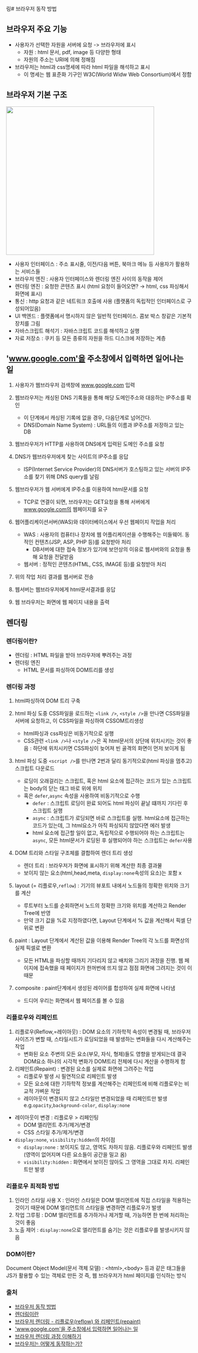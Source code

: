 링# 브라우저 동작 방법

## 브라우저 주요 기능

- 사용자가 선택한 자원을 서버에 요청 -> 브라우저에 표시
  - 자원 : html 문서, pdf, image 등 다양한 형태
  - 자원의 주소는 URI에 의해 정해짐
- 브라우저는 html과 css명세에 따라 html 파일을 해석하고 표시
  - 이 명세는 웹 표준화 기구인 W3C(World Widw Web Consortium)에서 정함

## 브라우저 기본 구조

<img src='https://d2.naver.com/content/images/2015/06/helloworld-59361-1.png' width='400' />

- 사용자 인터페이스 : 주소 표시줄, 이전/다음 버튼, 북마크 메뉴 등 사용자가 활용하는 서비스들
- 브라우저 엔진 : 사용자 인터페이스와 렌더링 엔진 사이의 동작을 제어
- 렌더링 엔진 : 요청한 콘텐츠 표시 (html 요청이 들어오면? → html, css 파싱해서 화면에 표시)
- 통신 : http 요청과 같은 네트워크 호출에 사용 (플랫폼의 독립적인 인터페이스로 구성되어있음)
- UI 백엔드 : 플랫폼에서 명시하지 않은 일반적 인터페이스. 콤보 박스 창같은 기본적 장치를 그림
- 자바스크립트 해석기 : 자바스크립트 코드를 해석하고 실행
- 자료 저장소 : 쿠키 등 모든 종류의 자원을 하드 디스크에 저장하는 계층

## 'www.google.com'을 주소창에서 입력하면 일어나는 일

1. 사용자가 웹브라우저 검색창에 www.google.com 입력
2. 웹브라우저는 캐싱된 DNS 기록들을 통해 해당 도메인주소와 대응하는 IP주소를 확인
   - 이 단계에서 캐싱된 기록에 없을 경우, 다음단계로 넘어간다.
   - DNS(Domain Name System) : URL들의 이름과 IP주소를 저장하고 있는 DB
3. 웹브라우저가 HTTP를 사용하여 DNS에게 입력된 도메인 주소를 요청
4. DNS가 웹브라우저에게 찾는 사이트의 IP주소를 응답
   - ISP(Internet Service Provider)의 DNS서버가 호스팅하고 있는 서버의 IP주소를 찾기 위해 DNS query를 날림
5. 웹브라우저가 웹 서버에게 IP주소를 이용하여 html문서를 요청
   - TCP로 연결이 되면, 브라우저는 GET요청을 통해 서버에게 www.google.com의 웹페이지를 요구
6. 웹어플리케이션서버(WAS)와 데이터베이스에서 우선 웹페이지 작업을 처리

   - WAS : 사용자의 컴퓨터나 장치에 웹 어플리케이션을 수행해주는 미들웨어. 동적인 컨텐츠(JSP, ASP, PHP 등)를 요청받아 처리
     - DB서버에 대한 접속 정보가 있기에 보안상의 이유로 웹서버와의 요청을 통해 요청을 전달받음
   - 웹서버 : 정적인 콘텐츠(HTML, CSS, IMAGE 등)를 요청받아 처리

7. 위의 작업 처리 결과를 웹서버로 전송
8. 웹서버는 웹브라우저에게 html문서결과를 응답
9. 웹 브라우저는 화면에 웹 페이지 내용을 출력

## 렌더링

### 렌더링이란?

- 렌더링 : HTML 파일을 받아 브라우저에 뿌려주는 과정
- 렌더링 엔진
  - HTML 문서를 파싱하여 DOM트리를 생성

### 렌더링 과정

1. html파싱하여 DOM 트리 구축
2. html 파싱 도중 CSS파일을 로드하는 `<link />`, `<style />`을 만나면 CSS파일을 서버에 요청하고, 이 CSS파일을 파싱하여 CSSOM트리생성
   - html파싱과 css파싱은 비동기적으로 실행
   - CSS관련 `<link />`나 `<style />`은 꼭 html문서의 상단에 위치시키는 것이 좋음 : 하단에 위치시키면 CSS파싱이 늦어져 빈 골격의 화면이 먼저 보이게 됨
3. html 파싱 도중 `<script />`를 만나면 2번과 달리 동기적으로(html 파싱을 멈추고) 스크립트 다운로드
   - 로딩이 오래걸리는 스크립트, 혹은 html 요소에 접근하는 코드가 있는 스크립트는 body의 닫는 태그 바로 위에 위치
   - 혹은 `defer`,`async` 속성을 사용하여 비동기적으로 수행
     - `defer` : 스크립트 로딩이 완료 되어도 html 파싱이 끝날 떄까지 기다린 후 스크립트 실행
     - `async` : 스크립트가 로딩되면 바로 스크립트를 실행. html요소에 접근하는 코드가 있는데, 그 html요소가 아직 파싱되지 않았다면 에러 발생
     - html 요소에 접근할 일이 없고, 독립적으로 수행되어야 하는 스크립트는 `async`, 모든 html문서가 로딩된 후 실행되어야 하는 스크립트는 `defer`사용
4. DOM 트리와 스타일 구조체를 결합하여 렌더 트리 생성

   - 렌더 트리 : 브라우저가 화면에 표시하기 위해 계산한 최종 결과물
   - 보이지 않는 요소(html,head,meta, `display:none`속성의 요소)는 포함 x

5. layout (= 리플로우,`reflow`) : 기기의 뷰포트 내에서 노드들의 정확한 위치와 크기를 계산
   - 루트부터 노드를 순회하면서 노드의 정확한 크기와 위치를 계산하고 Render Tree에 반영
   - 만약 크기 값을 %로 지정하였다면, Layout 단계에서 % 값을 계산해서 픽셀 단위로 변환
6. paint : Layout 단계에서 계산된 값을 이용해 Render Tree의 각 노드를 화면상의 실제 픽셀로 변환
   - 모든 HTML을 파싱할 때까지 기다리지 않고 배치와 그리기 과정을 진행. 웹 페이지에 접속했을 때 페이지가 한꺼번에 뜨지 않고 점점 화면에 그려지는 것이 이 때문
7. composite : paint단계에서 생성된 레이어를 합성하여 실제 화면에 나타냄
   - 드디어 우리는 화면에서 웹 페이즈를 볼 수 있음

### 리플로우와 리페인트

1. 리플로우(Reflow,=레이아웃) : DOM 요소의 기하학적 속성이 변경될 때, 브라우저 사이즈가 변할 때, 스타일시트가 로딩되었을 때 발생하는 변화들을 다시 계산해주는 작업
   - 변화된 요소 주변의 모든 요소(부모, 자식, 형제)들도 영향을 받게되는데 결국 DOM요소 하나의 시각적 변화가 DOM트리 전체에 다시 계산을 수행하게 함
2. 리페인트(Repaint) : 변경된 요소를 실제로 화면에 그려주는 작업
   - 리플로우 발생 시 필연적으로 리페인트 발생
   - 모든 요소에 대한 기하학적 정보를 계산해주는 리페인트에 비해 리플로우는 비교적 가벼운 작업
   - 레이아웃이 변경되지 않고 스타일만 변경되었을 때 리페인트만 발생 e.g.`opacity`,`background-color`, `display:none`

- 레이아웃이 변경 : 리플로우 > 리페인팅
  - DOM 엘리먼트 추가/제거/변경
  - CSS 스타일 추가/제거/변경
- `display:none`, `visibility:hidden`의 차이점
  - `display:none` : 보이지도 않고, 영역도 차하지 않음. 리플로우와 리페인트 발생(영역이 없어지며 다른 요소들이 공간을 밀고 옴)
  - `visibility:hidden` : 화면에서 보이진 않아도 그 영역을 그대로 차지. 리페인트만 발생

### 리플로우 최적화 방법

1. 인라인 스타일 사용 X : 인라인 스타일은 DOM 엘리먼트에 직접 스타일을 적용하는 것이기 때문에 DOM 엘리먼트의 스타일을 변경하면 리플로우가 발생
2. 작업 그루핑 : DOM 엘리먼트를 추가하거나 제거할 때, 가능하면 한 번에 처리하는 것이 좋음
3. 노출 제어 : `display:none`으로 엘리먼트를 숨기는 것은 리플로우를 발생시키지 않음

### DOM이란?

Document Object Model(문서 객체 모델) : \<html>,\<body> 등과 같은 태그들을 JS가 활용할 수 있는 객체로 만든 것
즉, 웹 브라우저가 html 페이지를 인식하는 방식

### 출처

- [브라우저 동작 방법](https://gyoogle.dev/blog/web-knowledge/%EB%B8%8C%EB%9D%BC%EC%9A%B0%EC%A0%80%20%EB%8F%99%EC%9E%91%20%EB%B0%A9%EB%B2%95.html)
- [렌더링이란](https://velog.io/@ru_bryunak/%EB%A0%8C%EB%8D%94%EB%A7%81%EC%9D%B4%EB%9E%80)
- [브라우저 렌더링 - 리플로우(reflow) 와 리페인트(repaint)](https://kwangsunny.tistory.com/42)
- ['www.google.com'을 주소창에서 입력하면 일어나는 일](https://velog.io/@eassy/www.google.com%EC%9D%84-%EC%A3%BC%EC%86%8C%EC%B0%BD%EC%97%90%EC%84%9C-%EC%9E%85%EB%A0%A5%ED%95%98%EB%A9%B4-%EC%9D%BC%EC%96%B4%EB%82%98%EB%8A%94-%EC%9D%BC)
- [브라우저 렌더링 과정 이해하기](https://tecoble.techcourse.co.kr/post/2021-10-24-browser-rendering/)
- [브라우저는 어떻게 동작하는가?](https://d2.naver.com/helloworld/59361)
